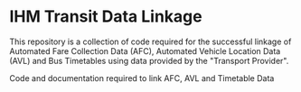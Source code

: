 # IHM Transit Data Linkage

This repository is a collection of code required for the successful linkage of Automated Fare Collection Data (AFC), Automated Vehicle Location Data (AVL) and Bus Timetables using data provided by the "Transport Provider".

Code and documentation required to link AFC, AVL and Timetable Data
